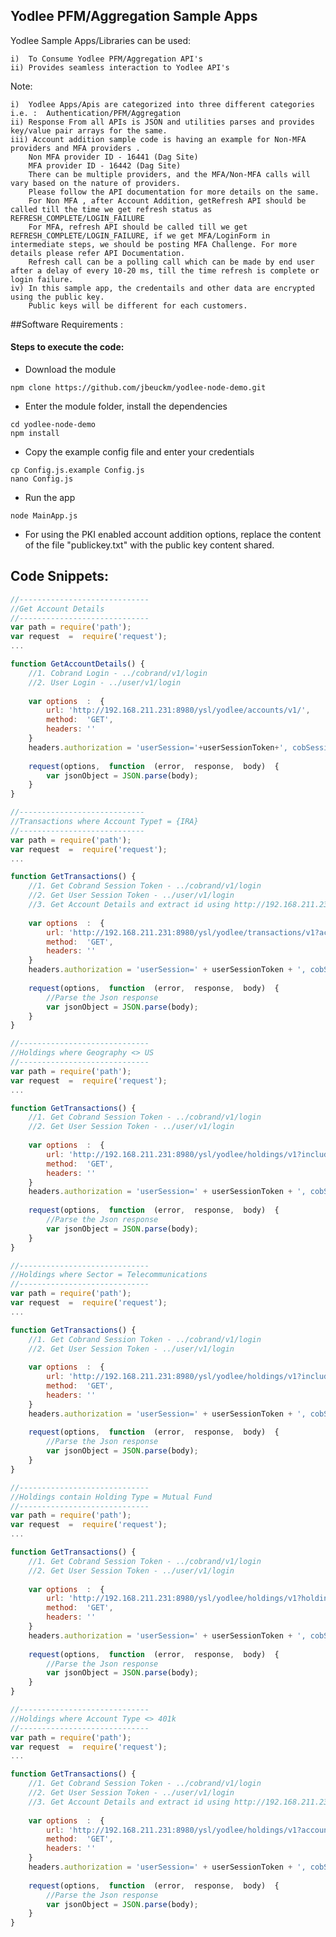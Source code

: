Yodlee PFM/Aggregation Sample Apps
----------------------------------
 Yodlee Sample Apps/Libraries can be used:
	
	i)  To Consume Yodlee PFM/Aggregation API's 	
	ii) Provides seamless interaction to Yodlee API's

Note:
 
	i)  Yodlee Apps/Apis are categorized into three different categories i.e. :  Authentication/PFM/Aggregation
	ii) Response From all APIs is JSON and utilities parses and provides key/value pair arrays for the same.
	iii) Account addition sample code is having an example for Non-MFA providers and MFA providers .
		Non MFA provider ID - 16441 (Dag Site)
		MFA provider ID - 16442 (Dag Site)
		There can be multiple providers, and the MFA/Non-MFA calls will vary based on the nature of providers. 
		Please follow the API documentation for more details on the same.
		For Non MFA , after Account Addition, getRefresh API should be called till the time we get refresh status as REFRESH_COMPLETE/LOGIN_FAILURE
		For MFA, refresh API should be called till we get REFRESH_COMPLETE/LOGIN_FAILURE, if we get MFA/LoginForm in intermediate steps, we should be posting MFA Challenge. For more details please refer API Documentation.
		Refresh call can be a polling call which can be made by end user after a delay of every 10-20 ms, till the time refresh is complete or login failure.
	iv) In this sample app, the credentails and other data are encrypted using the public key. 
		Public keys will be different for each customers. 
		

##Software Requirements : 

#### Steps to execute the code:

* Download the module

`npm clone https://github.com/jbeuckm/yodlee-node-demo.git
`

* Enter the module folder, install the dependencies

```
cd yodlee-node-demo
npm install
```

* Copy the example config file and enter your credentials

```
cp Config.js.example Config.js
nano Config.js
```

* Run the app

```
node MainApp.js
```

* For using the PKI enabled account addition options, replace the content of the file "publickey.txt" with the public key content shared.


## Code Snippets:
```javascript
//-----------------------------
//Get Account Details
//-----------------------------
var path = require('path');
var request  =  require('request');
...

function GetAccountDetails() {
	//1. Cobrand Login - ../cobrand/v1/login
	//2. User Login - ../user/v1/login
	
	var options  :  {
		url: 'http://192.168.211.231:8980/ysl/yodlee/accounts/v1/',
		method:  'GET',
		headers: ''
	}
	headers.authorization = 'userSession='+userSessionToken+', cobSession='+cobSessionToken;
	
	request(options,  function  (error,  response,  body)  {
		var jsonObject = JSON.parse(body);
	}
}

//----------------------------
//Transactions where Account Type† = {IRA}
//----------------------------
var path = require('path');
var request  =  require('request');
...

function GetTransactions() {
	//1. Get Cobrand Session Token - ../cobrand/v1/login
	//2. Get User Session Token - ../user/v1/login
	//3. Get Account Details and extract id using http://192.168.211.231:8980/ysl/yodlee/transactions/v1?/accounts/v1 where 'type' is IRA
	
	var options  :  {
		url: 'http://192.168.211.231:8980/ysl/yodlee/transactions/v1?accountId=12345',
		method:  'GET',
		headers: ''
	}
	headers.authorization = 'userSession=' + userSessionToken + ', cobSession=' + cobSessionToken;
	
	request(options,  function  (error,  response,  body)  {
		//Parse the Json response
		var jsonObject = JSON.parse(body);
	}
}

//-----------------------------
//Holdings where Geography <> US
//-----------------------------
var path = require('path');
var request  =  require('request');
...

function GetTransactions() {
	//1. Get Cobrand Session Token - ../cobrand/v1/login
	//2. Get User Session Token - ../user/v1/login
	
	var options  :  {
		url: 'http://192.168.211.231:8980/ysl/yodlee/holdings/v1?include=assetClassification&assetClassification.classificationType=Geography&assetClassification.classificationValue<>US',
		method:  'GET',
		headers: ''
	}
	headers.authorization = 'userSession=' + userSessionToken + ', cobSession=' + cobSessionToken;
	
	request(options,  function  (error,  response,  body)  {
		//Parse the Json response
		var jsonObject = JSON.parse(body);
	}
}

//-----------------------------
//Holdings where Sector = Telecommunications
//-----------------------------
var path = require('path');
var request  =  require('request');
...

function GetTransactions() {
	//1. Get Cobrand Session Token - ../cobrand/v1/login
	//2. Get User Session Token - ../user/v1/login
	
	var options  :  {
		url: 'http://192.168.211.231:8980/ysl/yodlee/holdings/v1?include=assetClassification&assetClassification.classificationType=Sector&assetClassification.classificationValue=Telecommunications',
		method:  'GET',
		headers: ''
	}
	headers.authorization = 'userSession=' + userSessionToken + ', cobSession=' + cobSessionToken;
	
	request(options,  function  (error,  response,  body)  {
		//Parse the Json response
		var jsonObject = JSON.parse(body);
	}
}

//-----------------------------
//Holdings contain Holding Type = Mutual Fund
//-----------------------------
var path = require('path');
var request  =  require('request');
...

function GetTransactions() {
	//1. Get Cobrand Session Token - ../cobrand/v1/login
	//2. Get User Session Token - ../user/v1/login
	
	var options  :  {
		url: 'http://192.168.211.231:8980/ysl/yodlee/holdings/v1?holdingType=mutualFund',
		method:  'GET',
		headers: ''
	}
	headers.authorization = 'userSession=' + userSessionToken + ', cobSession=' + cobSessionToken;
	
	request(options,  function  (error,  response,  body)  {
		//Parse the Json response
		var jsonObject = JSON.parse(body);
	}
}

//-----------------------------
//Holdings where Account Type <> 401k
//-----------------------------
var path = require('path');
var request  =  require('request');
...

function GetTransactions() {
	//1. Get Cobrand Session Token - ../cobrand/v1/login
	//2. Get User Session Token - ../user/v1/login
	//3. Get Account Details and extract id using http://192.168.211.231:8980/ysl/yodlee/transactions/v1?/accounts/v1 where 'type' is not 401k
	
	var options  :  {
		url: 'http://192.168.211.231:8980/ysl/yodlee/holdings/v1?accountId=12345',
		method:  'GET',
		headers: ''
	}
	headers.authorization = 'userSession=' + userSessionToken + ', cobSession=' + cobSessionToken;
	
	request(options,  function  (error,  response,  body)  {
		//Parse the Json response
		var jsonObject = JSON.parse(body);
	}
}
```
